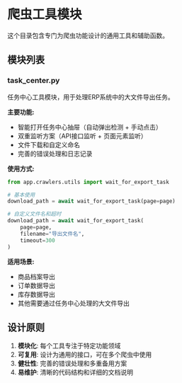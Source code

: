 # 爬虫工具模块

这个目录包含专门为爬虫功能设计的通用工具和辅助函数。

## 模块列表

### task_center.py
任务中心工具模块，用于处理ERP系统中的大文件导出任务。

**主要功能:**
- 智能打开任务中心抽屉（自动弹出检测 + 手动点击）
- 双重监听方案（API接口监听 + 页面元素监听）
- 文件下载和自定义命名
- 完善的错误处理和日志记录

**使用方式:**
```python
from app.crawlers.utils import wait_for_export_task

# 基本使用
download_path = await wait_for_export_task(page=page)

# 自定义文件名和超时
download_path = await wait_for_export_task(
    page=page,
    filename="导出文件名",
    timeout=300
)
```

**适用场景:**
- 商品档案导出
- 订单数据导出
- 库存数据导出
- 其他需要通过任务中心处理的大文件导出

## 设计原则

1. **模块化**: 每个工具专注于特定功能领域
2. **可复用**: 设计为通用的接口，可在多个爬虫中使用
3. **健壮性**: 完善的错误处理和多重备用方案
4. **易维护**: 清晰的代码结构和详细的文档说明